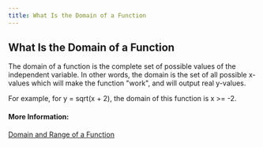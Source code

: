 ```yaml
---
title: What Is the Domain of a Function
---
```

## What Is the Domain of a Function
<!-- The article goes here, in GitHub-flavored Markdown. Feel free to add YouTube videos, images, and CodePen/JSBin embeds  -->

The domain of a function is the complete set of possible values of the independent variable. In other words, the domain is the set of all possible x-values which will make the function "work", and will output real y-values.

For example, for <span class='texhtml'>y = sqrt(x + 2)</span>, the domain of this function is <span class='texhtml'>x >= -2</span>.

#### More Information:
<!-- Please add any articles you think might be helpful to read before writing the article -->

<a href='https://www.intmath.com/functions-and-graphs/2a-domain-and-range.php' target='_blank' rel='nofollow'>Domain and Range of a Function</a>
